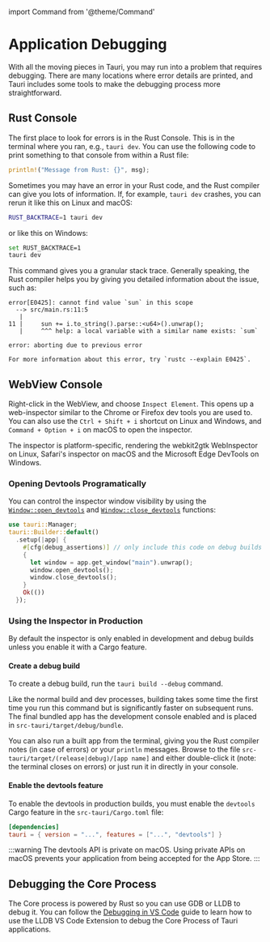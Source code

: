 import Command from '@theme/Command'

# Application Debugging

With all the moving pieces in Tauri, you may run into a problem that requires debugging. There are many locations where error details are printed, and Tauri includes some tools to make the debugging process more straightforward.

## Rust Console

The first place to look for errors is in the Rust Console. This is in the terminal where you ran, e.g., `tauri dev`. You can use the following code to print something to that console from within a Rust file:

```rust
println!("Message from Rust: {}", msg);
```

Sometimes you may have an error in your Rust code, and the Rust compiler can give you lots of information. If, for example, `tauri dev` crashes, you can rerun it like this on Linux and macOS:

```bash
RUST_BACKTRACE=1 tauri dev
```

or like this on Windows:

```bash
set RUST_BACKTRACE=1
tauri dev
```

This command gives you a granular stack trace. Generally speaking, the Rust compiler helps you by
giving you detailed information about the issue, such as:

```
error[E0425]: cannot find value `sun` in this scope
  --> src/main.rs:11:5
   |
11 |     sun += i.to_string().parse::<u64>().unwrap();
   |     ^^^ help: a local variable with a similar name exists: `sum`

error: aborting due to previous error

For more information about this error, try `rustc --explain E0425`.
```

## WebView Console

Right-click in the WebView, and choose `Inspect Element`. This opens up a web-inspector similar to the Chrome or Firefox dev tools you are used to.
You can also use the `Ctrl + Shift + i` shortcut on Linux and Windows, and `Command + Option + i` on macOS to open the inspector.

The inspector is platform-specific, rendering the webkit2gtk WebInspector on Linux, Safari's inspector on macOS and the Microsoft Edge DevTools on Windows.

### Opening Devtools Programatically

You can control the inspector window visibility by using the [`Window::open_devtools`] and [`Window::close_devtools`] functions:

```rust
use tauri::Manager;
tauri::Builder::default()
  .setup(|app| {
    #[cfg(debug_assertions)] // only include this code on debug builds
    {
      let window = app.get_window("main").unwrap();
      window.open_devtools();
      window.close_devtools();
    }
    Ok(())
  });
```

### Using the Inspector in Production

By default the inspector is only enabled in development and debug builds unless you enable it with a Cargo feature.

#### Create a **debug** build

To create a debug build, run the `tauri build --debug` command.

<Command name="build --debug" />

Like the normal build and dev processes, building takes some time the first time you run this command but is significantly faster on subsequent runs.
The final bundled app has the development console enabled and is placed in `src-tauri/target/debug/bundle`.

You can also run a built app from the terminal, giving you the Rust compiler notes (in case of errors) or your `println` messages. Browse to the file `src-tauri/target/(release|debug)/[app name]` and either double-click it (note: the terminal closes on errors) or just run it in directly in your console.

#### Enable the devtools feature

To enable the devtools in production builds, you must enable the `devtools` Cargo feature in the `src-tauri/Cargo.toml` file:

```toml
[dependencies]
tauri = { version = "...", features = ["...", "devtools"] }
```

:::warning
The devtools API is private on macOS. Using private APIs on macOS prevents your application from being accepted for the App Store.
:::

## Debugging the Core Process

The Core process is powered by Rust so you can use GDB or LLDB to debug it. You can follow the [Debugging in VS Code] guide to learn how to use the LLDB VS Code Extension to debug the Core Process of Tauri applications.

[Debugging in VS Code]: vs-code
[`Window::open_devtools`]: https://docs.rs/tauri/1.0.0-rc/tauri/window/struct.Window.html#method.open_devtools
[`Window::close_devtools`]: https://docs.rs/tauri/1.0.0-rc/tauri/window/struct.Window.html#method.close_devtools
